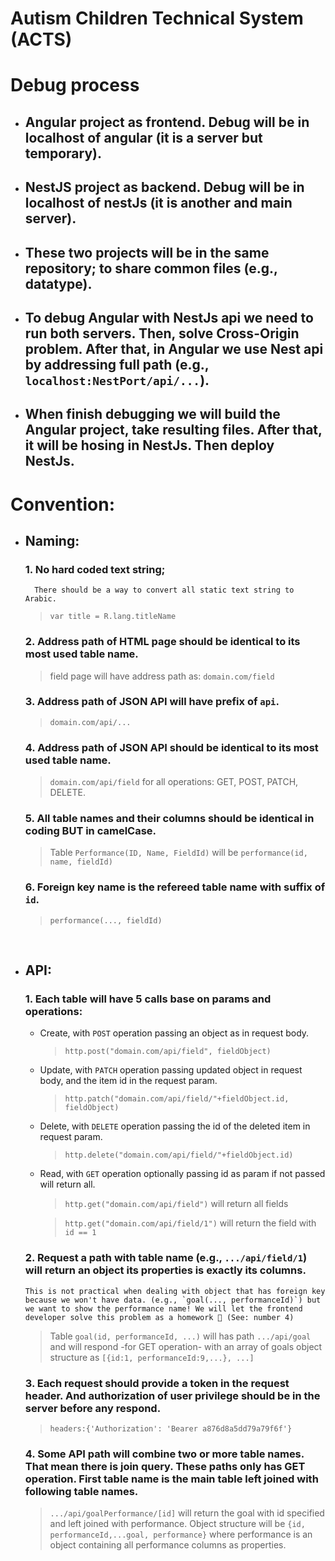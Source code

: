 # Autism Children Technical System (ACTS)

# Debug process
 - ## Angular project as frontend. Debug will be in localhost of angular (it is a server but temporary).
 - ## NestJS project as backend. Debug will be in localhost of nestJs (it is another and main server).
 - ## These two projects will be in the same repository; to share common files (e.g., datatype).
 - ## To debug Angular with NestJs api we need to run both servers. Then, solve Cross-Origin problem. After that, in Angular we use Nest api by addressing full path (e.g., `localhost:NestPort/api/...`).
 - ## When finish debugging we will build the Angular project, take resulting files. After that, it will be hosing in NestJs. Then deploy NestJs.

# Convention:
- ## **Naming**:
  ### **1.** No hard coded text string;  
        There should be a way to convert all static text string to Arabic.
    > `var title = R.lang.titleName`

  ### **2.** Address path of HTML page should be identical to its most used table name.
    > field page will have address path as: `domain.com/field`

  ### **3.** Address path of JSON API will have prefix of `api`.
    > `domain.com/api/...`
    
  ### **4.** Address path of JSON API should be identical to its most used table name.
    > `domain.com/api/field` for all operations: GET, POST, PATCH, DELETE.
  
  ### **5.** All table names and their columns should be identical in coding BUT in camelCase.
    > Table `Performance(ID, Name, FieldId)` will be `performance(id, name, fieldId)`

  ### **6.** Foreign key name is the refereed table name with suffix of `id`.
    > `performance(..., fieldId)`
    
  <br/>
- ## **API**:
  ### **1.** Each table will have 5 calls base on params and operations:
    - Create, with `POST` operation passing an object as in request body.
      > `http.post("domain.com/api/field", fieldObject)`
    - Update, with `PATCH` operation passing updated object in request body, and the item id in the request param.
      > `http.patch("domain.com/api/field/"+fieldObject.id, fieldObject)`
    - Delete, with `DELETE` operation passing the id of the deleted item in request param.
      > `http.delete("domain.com/api/field/"+fieldObject.id)`
    - Read, with `GET` operation optionally passing id as param if not passed will return all.
      > `http.get("domain.com/api/field")` will return all fields
      
      > `http.get("domain.com/api/field/1")` will return the field with `id == 1`
      
  ### **2.** Request a path with table name (e.g., `.../api/field/1`) will return an object its properties is exactly its columns.
      This is not practical when dealing with object that has foreign key because we won't have data. (e.g., `goal(..., performanceId)`) but we want to show the performance name! We will let the frontend developer solve this problem as a homework 🙂 (See: number 4)
  > Table `goal(id, performanceId, ...)` will has path `.../api/goal` and will respond -for GET operation- with an array of goals object structure as `[{id:1, performanceId:9,...}, ...]`
  
  ### **3.** Each request should provide a token in the request header. And authorization of user privilege should be in the server before any respond.
  > `headers:{'Authorization': 'Bearer a876d8a5dd79a79f6f'}`
  
  ### **4.** Some API path will combine two or more table names. That mean there is join query. These paths only has GET operation. First table name is the main table left joined with following table names.
  > `.../api/goalPerformance/[id]` will return the goal with id specified and left joined with performance. Object structure will be `{id, performanceId,...goal, performance}` where performance is an object containing all performance columns as properties.
  
  
